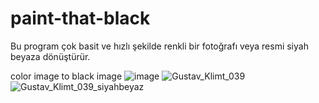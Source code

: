 # paint-that-black
Bu program çok basit ve hızlı şekilde renkli bir fotoğrafı veya resmi siyah beyaza dönüştürür.



color image to black image
![image](https://github.com/user-attachments/assets/d36533a7-ab32-4ffc-8d7d-cb7d3ea5aef4)
![Gustav_Klimt_039](https://github.com/user-attachments/assets/869b6bec-0601-4d27-8c04-76071e50af39)
![Gustav_Klimt_039_siyahbeyaz](https://github.com/user-attachments/assets/b6fe6039-79ca-48af-8ec9-59f19aec528d)
